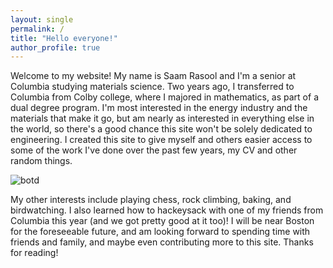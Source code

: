 ```yaml
---
layout: single
permalink: /
title: "Hello everyone!"
author_profile: true
---
```


Welcome to my website! My name is Saam Rasool and I'm a senior at Columbia studying materials science. Two years ago, I transferred to Columbia from Colby college, where I majored in mathematics, as part of a dual degree program. I'm most interested in the energy industry and the materials that make it go, but am nearly as interested in everything else in the world, so there's a good chance this site won't be solely dedicated to engineering. I created this site to give myself and others easier access to some of the work I've done over the past few years, my CV and other random things.

![botd](https://www.greatbirdpics.com/wp-content/uploads/2023/04/MG_5428@0.5x-1.png "bird of the day")

My other interests include playing chess, rock climbing, baking, and birdwatching. I also learned how to hackeysack with one of my friends from Columbia this year (and we got pretty good at it too)! I will be near Boston for the foreseeable future, and am looking forward to spending time with friends and family, and maybe even contributing more to this site. Thanks for reading!
